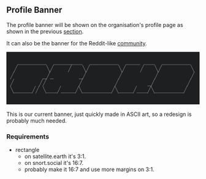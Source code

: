 ## Profile Banner
The profile banner will be shown on the organisation's profile page as shown in the previous [section](·/01-logo.md). 

It can also be the banner for the Reddit-like [community](https://satellite.earth/n/BitcoinTxoko/npub1tx0k0a7lw62vvqax6p3ku90tccgdka7ul4radews2wrdsg0m865szf9fw6). 

![current banner](https://raw.githubusercontent.com/bitcointxoko/logos/main/txoko-babyface-leet.jpeg)  

This is our current banner, just quickly made in ASCII art, so a redesign is probably much needed. 

### Requirements
- rectangle
  - on satellite.earth it's 3:1.
  - on snort.social it's 16:7.
  - probably make it 16:7 and use more margins on 3:1. 
  
